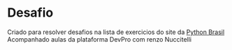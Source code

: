 # Desafio

Criado para resolver desafios na lista de exercicios do site da [Python Brasil](https://wiki.python.org.br/ListaDeExercicios)
Acompanhado aulas da plataforma DevPro com renzo Nuccitelli
